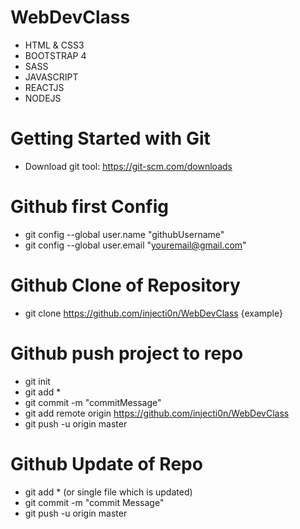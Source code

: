 # WebDevClass

- HTML & CSS3
- BOOTSTRAP 4
- SASS
- JAVASCRIPT
- REACTJS
- NODEJS

# Getting Started with Git
* Download git tool: https://git-scm.com/downloads

# Github first Config
* git config --global user.name "githubUsername"
* git config --global user.email "youremail@gmail.com"

# Github Clone of Repository
* git clone https://github.com/injecti0n/WebDevClass {example}

# Github push project to repo
* git init
* git add *
* git commit -m "commitMessage"
* git add remote origin https://github.com/injecti0n/WebDevClass
* git push -u origin master

# Github Update of Repo
* git add * (or single file which is updated)
* git commit -m "commit Message"
* git push -u origin master
